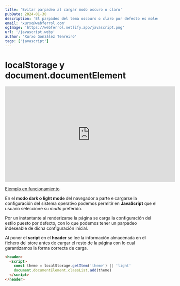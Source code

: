 ```yaml
---
title: 'Evitar parpadeo al cargar modo oscuro o claro'
pubDate: 2024-01-30
description: 'El parpadeo del tema oscouro o claro por defecto es molesto al cargarse la página. Aquí vemos como evitarlo.'
email: 'xurxo@webferrol.com'
ogImage: 'https://webferrol.netlify.app/javascript.png'
url: '/javascript.webp'
author: 'Xurxo González Tenreiro'
tags: ['javascript']
---
```


# localStorage y document.documentElement

<iframe width="560" height="315" src="https://www.youtube.com/embed/W3DL-nRq9WU?si=ECYXGH1sfej6krW2" title="YouTube video player" frameborder="0" allow="accelerometer; autoplay; clipboard-write; encrypted-media; gyroscope; picture-in-picture; web-share" allowfullscreen></iframe>

[Ejemplo en funcionamiento](https://youtu.be/W3DL-nRq9WU)

En el **modo dark o light mode** del navegador a parte e cargarse la configuración del sistema operativo podemos permitir en **JavaScript** que el usuario seleccione su *modo* preferido.

Por un instantante al renderizarse la página se carga la configuración del estilo puesto por defecto, con lo que podemos tener un parpadeo indeseable de dicha configuración inicial.

Al poner el **script** en el **header** se lee la información almacenada en el fichero del store antes de cargar el resto de la página con lo cual garantizamos la forma correcta de carga.

```html
<header>
  <script>
    const theme = localStorage.getItem('theme') || 'light'
    document.documentElement.classList.add(theme)
  </script>
</header>
```